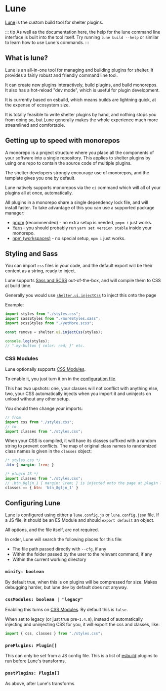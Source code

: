 # Lune

[Lune](https://github.com/uwu/shelter/tree/main/packages/lune) is the custom build tool for shelter plugins.

::: tip
As well as the documentation here, the help for the lune command line interface is built into the tool itself.
Try running `lune build --help` or similar to learn how to use Lune's commands.
:::

## What is lune?

Lune is an all-in-one tool for managing and building plugins for shelter.
It provides a fairly robust and friendly command line tool.

It can create new plugins interactively, build plugins, and build monorepos.
It also has a hot-reload "dev mode", which is useful for plugin development.

It is currently based on esbuild, which means builds are lightning quick, at the expense of ecosystem size.

It is totally feasible to write shelter plugins by hand, and nothing stops you from doing so, but Lune generally makes
the whole experience much more streamlined and comfortable.

## Getting up to speed with monorepos

A monorepo is a project structure where you place all the components of your software into a single repository.
This applies to shelter plugins by using one repo to contain the source code of multiple plugins.

The shelter developers strongly encourage use of monorepos, and the template gives you one by default.

Lune natively supports monorepos via the `ci` command which will all of your plugins all at once, automatically.

All plugins in a monorepo share a single dependency lock file, and will install faster.
To take advantage of this you can use a supported package manager:
 - [pnpm](https://pnpm.io) (recommended) - no extra setup is needed, `pnpm i` just works.
 - [Yarn](https://yarnpkg.com) - you should probably run `yarn set version stable` inside your monorepo.
 - [npm (workspaces)](https://docs.npmjs.com/cli/v7/using-npm/workspaces) - no special setup, `npm i` just works.

## Styling and Sass

You can import `css` files in your code, and the default export will be their content as a string, ready to inject.

Lune supports [Sass and SCSS](https://sass-lang.com) out-of-the-box, and will compile them to CSS at build time.

Generally you would use [`shelter.ui.injectCss`](/ui#injectCss) to inject this onto the page

Example:
```js
import styles from "./styles.css";
import sassStyles from "./moreStyles.sass";
import scssStyles from "./yetMore.scss";

const remove = shelter.ui.injectCss(styles);

console.log(styles);
// ".my-button { color: red; }" etc.
```

### CSS Modules

Lune optionally supports [CSS Modules](https://css-tricks.com/css-modules-part-1-need/).

To enable it, you just turn it on in the [configuration file](#configuring-lune).

This has two upshots: one, your classes will not conflict with anything else,
two, your CSS automatically injects when you import it and uninjects on unload without any other setup.

You should then change your imports:
```js
// from
import css from "./styles.css";
// to
import classes from "./styles.css";
```

When your CSS is compiled, it will have its classes suffixed with a random string to prevent conflicts.
The map of original class names to randomized class names is given in the `classes` object:
```css
/* styles.css */
.btn { margin: 1rem; }
```
```js
/* plugin JS */
import classes from "./styles.css";
// .btn_8gljn_1 { margin: 1rem; } is injected onto the page at plugin load automatically.
classes == { btn: 'btn_8gljn_1' }
```

## Configuring Lune

Lune is configured using either a `lune.config.js` or `lune.config.json` file.
If a JS file, it should be an ES Module and should `export default` an object.

All options, and the file itself, are not required.

In order, Lune will search the following places for this file:
 - The file path passed directly with `--cfg`, if any
 - Within the folder passed by the user to the relevant command, if any
 - Within the current working directory

### `minify: boolean`

By default true, when this is on plugins will be compressed for size.
Makes debugging harder, but lune dev by default does not anyway.

### `cssModules: boolean | "legacy"`

Enabling this turns on [CSS Modules](#css-modules). By default this is `false`.

When set to legacy (or just true pre-`1.4.0`), instead of automatically injecting and uninjecting CSS for you,
it will export the css and classes, like:
```js
import { css, classes } from "./styles.css";
```

### `prePlugins: Plugin[]`

This can only be set from a JS config file.
This is a list of [esbuild](https://esbuild.github.io) plugins to run before Lune's transforms.

### `postPlugins: Plugin[]`

As above, after Lune's transforms.
